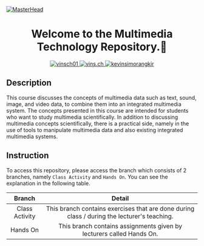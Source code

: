 [![MasterHead](https://cdna.artstation.com/p/assets/images/images/066/880/442/original/ilgin-gungor-calisma-masasi11.gif?1694002774)](#)

<h1 align="center">Welcome to the Multimedia Technology Repository.🙌</h1>
<p align="center">
  <a href="https://twitter.com/vinsch01" target="_blank">
    <img src="https://img.shields.io/badge/Twitter-000000?style=for-the-badge&logo=x&logoColor=white" alt="vinsch01" />
  </a>
  <a href="https://instagram.com/vins.ch" target="_blank">
    <img src="https://img.shields.io/badge/Instagram-000000?style=for-the-badge&logo=instagram&logoColor=white" alt="vins.ch" />
  </a>
  <a href="https://www.linkedin.com/in/kevinsimorangkir" target="_blank">
    <img src="https://img.shields.io/badge/LinkedIn-000000?style=for-the-badge&logo=linkedin&logoColor=white" alt="kevinsimorangkir" />
  </a>
</p>

## Description

This course discusses the concepts of multimedia data such as text, sound, image, and video data, to combine them into an integrated multimedia system. The concepts presented in this course are intended for students who want to study multimedia scientifically. In addition to discussing multimedia concepts scientifically, there is a practical side, namely in the use of tools to manipulate multimedia data and also existing integrated multimedia systems.


## Instruction
To access this repository, please access the branch which consists of 2 branches, namely `Class Activity` and `Hands On`. You can see the explanation in the following table.
<div align="center">

| Branch | Detail |
| :---: | :---: | 
| Class Activity     | This branch contains exercises that are done during class / during the lecturer's teaching. |
| Hands On   | This branch contains assignments given by lecturers called Hands On. |

</div>
